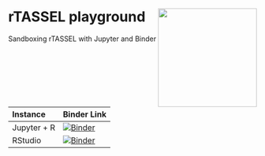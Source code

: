 # rTASSEL playground <img src="" align="right" height="200"/>
Sandboxing rTASSEL with Jupyter and Binder

| Instance    | Binder Link |
|:------------|:------------|
| Jupyter + R | [![Binder](https://mybinder.org/badge_logo.svg)](https://mybinder.org/v2/gh/btmonier/rtassel_playground/master?filepath=index.ipynb) |
| RStudio     | [![Binder](https://mybinder.org/badge_logo.svg)](https://mybinder.org/v2/gh/btmonier/rtassel_playground/master?urlpath=rstudio) |
